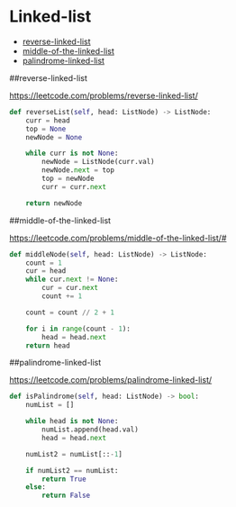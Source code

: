 # Linked-list

+ [reverse-linked-list](#reverse-linked-list)
+ [middle-of-the-linked-list](#middle-of-the-linked-list)
+ [palindrome-linked-list](#palindrome-linked-list)


##reverse-linked-list

https://leetcode.com/problems/reverse-linked-list/

```python
def reverseList(self, head: ListNode) -> ListNode:
    curr = head
    top = None
    newNode = None

    while curr is not None:
        newNode = ListNode(curr.val)
        newNode.next = top
        top = newNode
        curr = curr.next

    return newNode

```

##middle-of-the-linked-list

https://leetcode.com/problems/middle-of-the-linked-list/#

```python
def middleNode(self, head: ListNode) -> ListNode:
    count = 1
    cur = head
    while cur.next != None:
        cur = cur.next
        count += 1

    count = count // 2 + 1

    for i in range(count - 1):
        head = head.next
    return head

```

##palindrome-linked-list

https://leetcode.com/problems/palindrome-linked-list/

```python
def isPalindrome(self, head: ListNode) -> bool:
    numList = []

    while head is not None:
        numList.append(head.val)
        head = head.next

    numList2 = numList[::-1]

    if numList2 == numList:
        return True
    else:
        return False

```